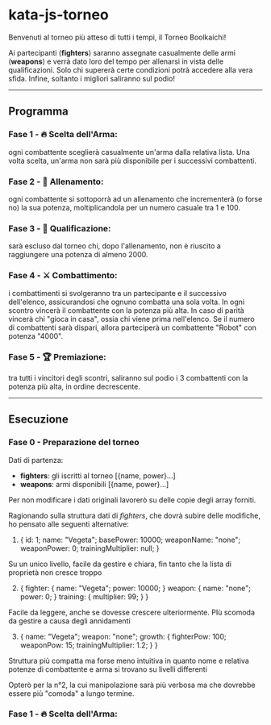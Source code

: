 # kata-js-torneo

Benvenuti al torneo più atteso di tutti i tempi,
il Torneo Boolkaichi!

Ai partecipanti (**fighters**) saranno assegnate casualmente delle armi (**weapons**) e verrà dato loro del tempo per allenarsi in vista delle qualificazioni. Solo chi supererà certe condizioni potrà accedere alla vera sfida. Infine, soltanto i migliori saliranno sul podio!

---

## Programma

### Fase 1 - 🔥 Scelta dell'Arma:

ogni combattente sceglierà casualmente un'arma dalla relativa lista. Una volta scelta, un'arma non sarà più disponibile per i successivi combattenti.

### Fase 2 - 💪 Allenamento:

ogni combattente si sottoporrà ad un allenamento che incrementerà (o forse no) la sua potenza, moltiplicandola per un numero casuale tra 1 e 100.

### Fase 3 - 🎯 Qualificazione:

sarà escluso dal torneo chi, dopo l'allenamento, non è riuscito a raggiungere una potenza di almeno 2000.

### Fase 4 - ⚔️ Combattimento:

i combattimenti si svolgeranno tra un partecipante e il successivo dell'elenco, assicurandosi che ognuno combatta una sola volta.
In ogni scontro vincerà il combattente con la potenza più alta. In caso di parità vincerà chi "gioca in casa", ossia chi viene prima nell'elenco.
Se il numero di combattenti sarà dispari, allora parteciperà un combattente "Robot" con potenza "4000".

### Fase 5 - 🏆 Premiazione:

tra tutti i vincitori degli scontri, saliranno sul podio i 3 combattenti con la potenza più alta, in ordine decrescente.

---

## Esecuzione

### Fase 0 - Preparazione del torneo

Dati di partenza:

- **fighters**: gli iscritti al torneo [{name, power}...]
- **weapons**: armi disponibili [{name, power}...]

Per non modificare i dati originali lavorerò su delle copie degli array forniti.

Ragionando sulla struttura dati di _fighters_, che dovrà subire delle modifiche, ho pensato alle seguenti alternative:

1. {
   id: 1;
   name: "Vegeta";
   basePower: 10000;
   weaponName: "none";
   weaponPower: 0;
   trainingMultiplier: null;
   }
   <!-- totalPower: "(basePower + weaponPower) \* trainingMultiplier"; -->

Su un unico livello, facile da gestire e chiara, fin tanto che la lista di proprietà non cresce troppo

2. {
   fighter: {
   name: "Vegeta";
   power: 10000;
   }
   weapon: {
   name: "none";
   power: 0;
   }
   training: {
   multiplier: 99;
   }
   }
   <!-- totalPower: "(fighter.power + weapon.power) \* training.multiplier"; -->

Facile da leggere, anche se dovesse crescere ulteriormente. PIù scomoda da gestire a causa degli annidamenti

3. {
   name: "Vegeta";
   weapon: "none";
   growth: {
   fighterPow: 100;
   weaponPow: 15;
   trainingMultiplier: 1.2;
   }
   }
   <!-- totalPower: "(growth.fighterPow + growth.weaponPow) \* training.Mod"; -->

Struttura più compatta ma forse meno intuitiva in quanto nome e relativa potenze di combattente e arma si trovano su livelli differenti

Opterò per la n°2, la cui manipolazione sarà più verbosa ma che dovrebbe essere più "comoda" a lungo termine.

### Fase 1 - 🔥 Scelta dell'Arma:
